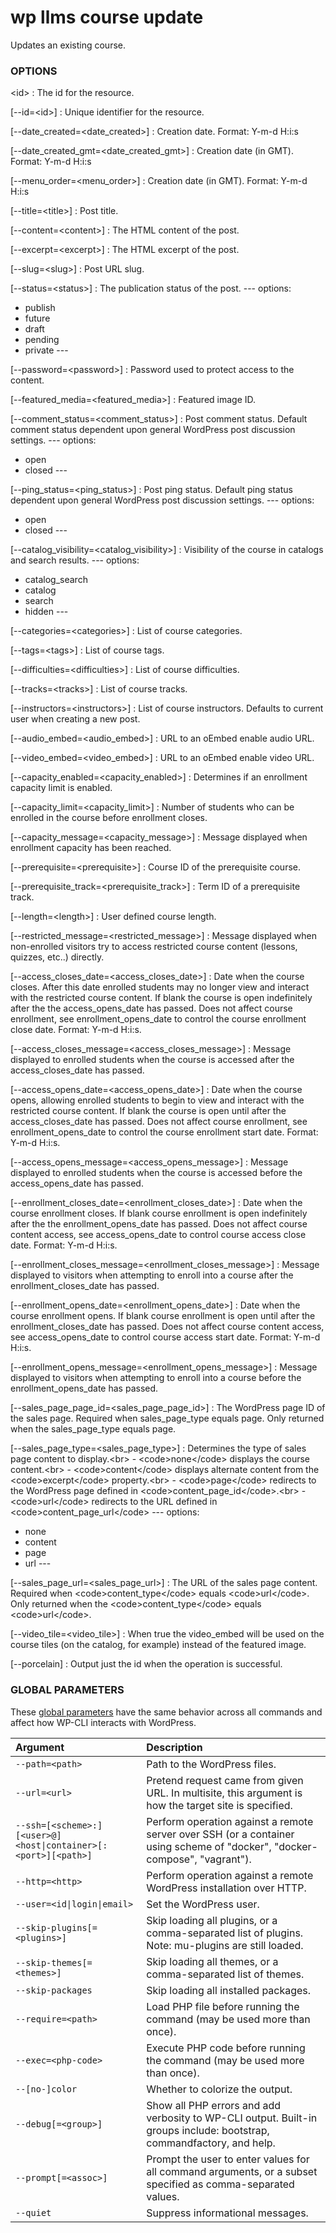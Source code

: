 # wp llms course update

Updates an existing course.

### OPTIONS

&lt;id&gt;
: The id for the resource.

[\--id=&lt;id&gt;]
: Unique identifier for the resource.

[\--date_created=&lt;date_created&gt;]
: Creation date. Format: Y-m-d H:i:s

[\--date_created_gmt=&lt;date_created_gmt&gt;]
: Creation date (in GMT). Format: Y-m-d H:i:s

[\--menu_order=&lt;menu_order&gt;]
: Creation date (in GMT). Format: Y-m-d H:i:s

[\--title=&lt;title&gt;]
: Post title.

[\--content=&lt;content&gt;]
: The HTML content of the post.

[\--excerpt=&lt;excerpt&gt;]
: The HTML excerpt of the post.

[\--slug=&lt;slug&gt;]
: Post URL slug.

[\--status=&lt;status&gt;]
: The publication status of the post.
\---
options:
  - publish
  - future
  - draft
  - pending
  - private
\---

[\--password=&lt;password&gt;]
: Password used to protect access to the content.

[\--featured_media=&lt;featured_media&gt;]
: Featured image ID.

[\--comment_status=&lt;comment_status&gt;]
: Post comment status. Default comment status dependent upon general WordPress post discussion settings.
\---
options:
  - open
  - closed
\---

[\--ping_status=&lt;ping_status&gt;]
: Post ping status. Default ping status dependent upon general WordPress post discussion settings.
\---
options:
  - open
  - closed
\---

[\--catalog_visibility=&lt;catalog_visibility&gt;]
: Visibility of the course in catalogs and search results.
\---
options:
  - catalog_search
  - catalog
  - search
  - hidden
\---

[\--categories=&lt;categories&gt;]
: List of course categories.

[\--tags=&lt;tags&gt;]
: List of course tags.

[\--difficulties=&lt;difficulties&gt;]
: List of course difficulties.

[\--tracks=&lt;tracks&gt;]
: List of course tracks.

[\--instructors=&lt;instructors&gt;]
: List of course instructors. Defaults to current user when creating a new post.

[\--audio_embed=&lt;audio_embed&gt;]
: URL to an oEmbed enable audio URL.

[\--video_embed=&lt;video_embed&gt;]
: URL to an oEmbed enable video URL.

[\--capacity_enabled=&lt;capacity_enabled&gt;]
: Determines if an enrollment capacity limit is enabled.

[\--capacity_limit=&lt;capacity_limit&gt;]
: Number of students who can be enrolled in the course before enrollment closes.

[\--capacity_message=&lt;capacity_message&gt;]
: Message displayed when enrollment capacity has been reached.

[\--prerequisite=&lt;prerequisite&gt;]
: Course ID of the prerequisite course.

[\--prerequisite_track=&lt;prerequisite_track&gt;]
: Term ID of a prerequisite track.

[\--length=&lt;length&gt;]
: User defined course length.

[\--restricted_message=&lt;restricted_message&gt;]
: Message displayed when non-enrolled visitors try to access restricted course content (lessons, quizzes, etc..) directly.

[\--access_closes_date=&lt;access_closes_date&gt;]
: Date when the course closes. After this date enrolled students may no longer view and interact with the restricted course content.
					If blank the course is open indefinitely after the the access_opens_date has passed.
					Does not affect course enrollment, see enrollment_opens_date to control the course enrollment close date.
					Format: Y-m-d H:i:s.

[\--access_closes_message=&lt;access_closes_message&gt;]
: Message displayed to enrolled students when the course is accessed after the access_closes_date has passed.

[\--access_opens_date=&lt;access_opens_date&gt;]
: Date when the course opens, allowing enrolled students to begin to view and interact with the restricted course content.
					If blank the course is open until after the access_closes_date has passed.
					Does not affect course enrollment, see enrollment_opens_date to control the course enrollment start date.
					Format: Y-m-d H:i:s.

[\--access_opens_message=&lt;access_opens_message&gt;]
: Message displayed to enrolled students when the course is accessed before the access_opens_date has passed.

[\--enrollment_closes_date=&lt;enrollment_closes_date&gt;]
: Date when the course enrollment closes.
					If blank course enrollment is open indefinitely after the the enrollment_opens_date has passed.
					Does not affect course content access, see access_opens_date to control course access close date.
					Format: Y-m-d H:i:s.

[\--enrollment_closes_message=&lt;enrollment_closes_message&gt;]
: Message displayed to visitors when attempting to enroll into a course after the enrollment_closes_date has passed.

[\--enrollment_opens_date=&lt;enrollment_opens_date&gt;]
: Date when the course enrollment opens.
					If blank course enrollment is open until after the enrollment_closes_date has passed.
					Does not affect course content access, see access_opens_date to control course access start date.
					Format: Y-m-d H:i:s.

[\--enrollment_opens_message=&lt;enrollment_opens_message&gt;]
: Message displayed to visitors when attempting to enroll into a course before the enrollment_opens_date has passed.

[\--sales_page_page_id=&lt;sales_page_page_id&gt;]
: The WordPress page ID of the sales page. Required when sales_page_type equals page. Only returned when the sales_page_type equals page.

[\--sales_page_type=&lt;sales_page_type&gt;]
: Determines the type of sales page content to display.&lt;br&gt; - &lt;code&gt;none&lt;/code&gt; displays the course content.&lt;br&gt; - &lt;code&gt;content&lt;/code&gt; displays alternate content from the &lt;code&gt;excerpt&lt;/code&gt; property.&lt;br&gt; - &lt;code&gt;page&lt;/code&gt; redirects to the WordPress page defined in &lt;code&gt;content_page_id&lt;/code&gt;.&lt;br&gt; - &lt;code&gt;url&lt;/code&gt; redirects to the URL defined in &lt;code&gt;content_page_url&lt;/code&gt;
\---
options:
  - none
  - content
  - page
  - url
\---

[\--sales_page_url=&lt;sales_page_url&gt;]
: The URL of the sales page content. Required when &lt;code&gt;content_type&lt;/code&gt; equals &lt;code&gt;url&lt;/code&gt;. Only returned when the &lt;code&gt;content_type&lt;/code&gt; equals &lt;code&gt;url&lt;/code&gt;.

[\--video_tile=&lt;video_tile&gt;]
: When true the video_embed will be used on the course tiles (on the catalog, for example) instead of the featured image.

[\--porcelain]
: Output just the id when the operation is successful.

### GLOBAL PARAMETERS

These [global parameters](https://make.wordpress.org/cli/handbook/config/) have the same behavior across all commands and affect how WP-CLI interacts with WordPress.

| **Argument**    | **Description**              |
|:----------------|:-----------------------------|
| `--path=<path>` | Path to the WordPress files. |
| `--url=<url>` | Pretend request came from given URL. In multisite, this argument is how the target site is specified. |
| `--ssh=[<scheme>:][<user>@]<host\|container>[:<port>][<path>]` | Perform operation against a remote server over SSH (or a container using scheme of "docker", "docker-compose", "vagrant"). |
| `--http=<http>` | Perform operation against a remote WordPress installation over HTTP. |
| `--user=<id\|login\|email>` | Set the WordPress user. |
| `--skip-plugins[=<plugins>]` | Skip loading all plugins, or a comma-separated list of plugins. Note: mu-plugins are still loaded. |
| `--skip-themes[=<themes>]` | Skip loading all themes, or a comma-separated list of themes. |
| `--skip-packages` | Skip loading all installed packages. |
| `--require=<path>` | Load PHP file before running the command (may be used more than once). |
| `--exec=<php-code>` | Execute PHP code before running the command (may be used more than once). |
| `--[no-]color` | Whether to colorize the output. |
| `--debug[=<group>]` | Show all PHP errors and add verbosity to WP-CLI output. Built-in groups include: bootstrap, commandfactory, and help. |
| `--prompt[=<assoc>]` | Prompt the user to enter values for all command arguments, or a subset specified as comma-separated values. |
| `--quiet` | Suppress informational messages. |

